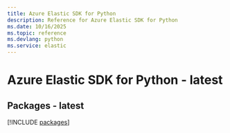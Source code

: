 ```yaml
---
title: Azure Elastic SDK for Python
description: Reference for Azure Elastic SDK for Python
ms.date: 10/16/2025
ms.topic: reference
ms.devlang: python
ms.service: elastic
---
```

# Azure Elastic SDK for Python - latest
## Packages - latest
[!INCLUDE [packages](elastic-index.md)]